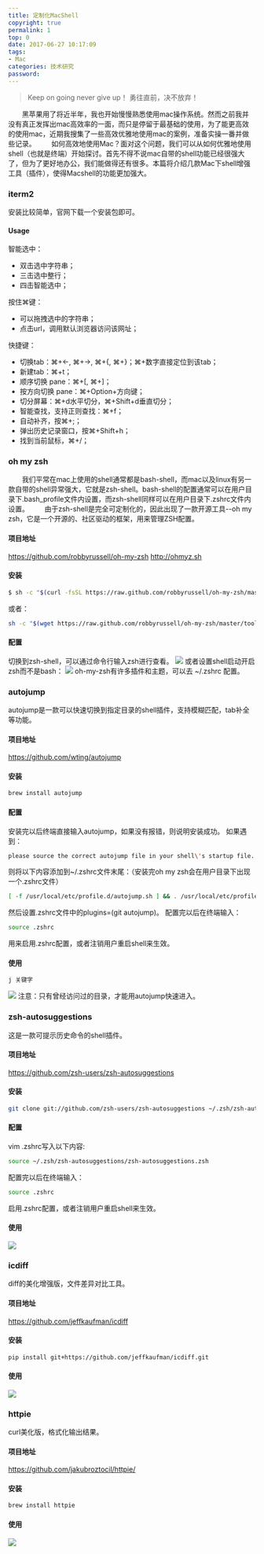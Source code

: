 ```yaml
---
title: 定制化MacShell
copyright: true
permalink: 1
top: 0
date: 2017-06-27 10:17:09
tags:
- Mac
categories: 技术研究
password:
---
```

<blockquote class="blockquote-center">Keep on going never give up！
勇往直前，决不放弃！</blockquote>
　　黑苹果用了将近半年，我也开始慢慢熟悉使用mac操作系统。然而之前我并没有真正发挥出mac高效率的一面，而只是停留于最基础的使用，为了能更高效的使用mac，近期我搜集了一些高效优雅地使用mac的案例，准备实操一番并做些记录。
　　如何高效地使用Mac？面对这个问题，我们可以从如何优雅地使用shell（也就是终端）开始探讨。首先不得不说mac自带的shell功能已经很强大了，但为了更好地办公，我们能做得还有很多。本篇将介绍几款Mac下shell增强工具（插件），使得Macshell的功能更加强大。
<!--more -->

### iterm2
安装比较简单，官网下载一个安装包即可。
#### Usage

智能选中：
* 双击选中字符串；
* 三击选中整行；
* 四击智能选中；

按住⌘键：
* 可以拖拽选中的字符串；
* 点击url，调用默认浏览器访问该网址；

快捷键：
* 切换tab：⌘+←, ⌘+→, ⌘+{, ⌘+}；⌘+数字直接定位到该tab；
* 新建tab：⌘+t；
* 顺序切换 pane：⌘+[, ⌘+]；
* 按方向切换 pane：⌘+Option+方向键；
* 切分屏幕：⌘+d水平切分，⌘+Shift+d垂直切分；
* 智能查找，支持正则查找：⌘+f；
* 自动补齐，按⌘+;；
* 弹出历史记录窗口，按⌘+Shift+h；
* 找到当前鼠标，⌘+/；


### oh my zsh
　　我们平常在mac上使用的shell通常都是bash-shell，而mac以及linux有另一款自带的shell异常强大，它就是zsh-shell。bash-shell的配置通常可以在用户目录下.bash_profile文件内设置，而zsh-shell同样可以在用户目录下.zshrc文件内设置。
　　由于zsh-shell是完全可定制化的，因此出现了一款开源工具--oh my zsh，它是一个开源的、社区驱动的框架，用来管理ZSH配置。

#### 项目地址
https://github.com/robbyrussell/oh-my-zsh
http://ohmyz.sh

#### 安装
```bash
$ sh -c "$(curl -fsSL https://raw.github.com/robbyrussell/oh-my-zsh/master/tools/install.sh)"
```
或者：
```bash
sh -c "$(wget https://raw.github.com/robbyrussell/oh-my-zsh/master/tools/install.sh -O -)"
```

#### 配置
切换到zsh-shell，可以通过命令行输入zsh进行查看。
![](/upload_image/20170627/1.png)
或者设置shell启动开启zsh而不是bash：
![](/upload_image/20170627/2.png)
oh-my-zsh有许多插件和主题，可以去 ~/.zshrc 配置。

### autojump
autojump是一款可以快速切换到指定目录的shell插件，支持模糊匹配，tab补全等功能。

#### 项目地址
https://github.com/wting/autojump

#### 安装
```bash
brew install autojump
```

#### 配置
安装完以后终端直接输入autojump，如果没有报错，则说明安装成功。
如果遇到：
```bash
please source the correct autojump file in your shell\'s startup file.
```
则将以下内容添加到~/.zshrc文件末尾：（安装完oh my zsh会在用户目录下出现一个.zshrc文件）
```bash
[ -f /usr/local/etc/profile.d/autojump.sh ] && . /usr/local/etc/profile.d/autojump.sh
```
然后设置.zshrc文件中的plugins=(git autojump)。
配置完以后在终端输入：
```bash
source .zshrc
```
用来启用.zshrc配置，或者注销用户重启shell来生效。

#### 使用
```bash
j 关键字
```
![](/upload_image/20170627/3.png)
注意：只有曾经访问过的目录，才能用autojump快速进入。

### zsh-autosuggestions
这是一款可提示历史命令的shell插件。
#### 项目地址
https://github.com/zsh-users/zsh-autosuggestions
#### 安装
```bash
git clone git://github.com/zsh-users/zsh-autosuggestions ~/.zsh/zsh-autosuggestions
```
#### 配置
vim .zshrc写入以下内容:
```bash
source ~/.zsh/zsh-autosuggestions/zsh-autosuggestions.zsh
```
配置完以后在终端输入：
```bash
source .zshrc
```
启用.zshrc配置，或者注销用户重启shell来生效。

#### 使用
![](/upload_image/20170627/4.png)

### icdiff
diff的美化增强版，文件差异对比工具。
#### 项目地址
https://github.com/jeffkaufman/icdiff
#### 安装
```bash
pip install git+https://github.com/jeffkaufman/icdiff.git
```
#### 使用
![](/upload_image/20170627/5.png)

### httpie
curl美化版，格式化输出结果。
#### 项目地址
https://github.com/jakubroztocil/httpie/
#### 安装
```bash
brew install httpie
```
#### 使用
![](/upload_image/20170627/6.png)

